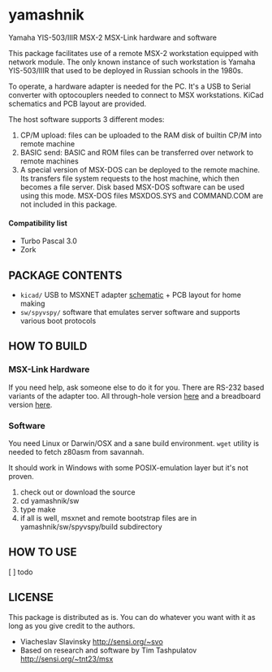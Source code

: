 yamashnik
=========
Yamaha YIS-503/IIIR MSX-2 MSX-Link hardware and software

This package facilitates use of a remote MSX-2 workstation equipped with network 
module. The only known instance of such workstation is Yamaha YIS-503/IIIR that used
to be deployed in Russian schools in the 1980s.

To operate, a hardware adapter is needed for the PC. It's a USB to Serial converter
with optocouplers needed to connect to MSX workstations. KiCad schematics and PCB
layout are provided.

The host software supports 3 different modes:

1. CP/M upload: files can be uploaded to the RAM disk of builtin CP/M into remote machine
2. BASIC send: BASIC and ROM files can be transferred over network to remote machines
3. A special version of MSX-DOS can be deployed to the remote machine. Its transfers file system requests to the host machine, which then becomes a file server. Disk based MSX-DOS software can be used using this mode. MSX-DOS files MSXDOS.SYS and COMMAND.COM are not included in this package.

#### Compatibility list
- Turbo Pascal 3.0
- Zork

PACKAGE CONTENTS
----------------
- `kicad/` USB to MSXNET adapter [schematic](kicad/yamashnik.pdf) + PCB layout for home making
- `sw/spyvspy/` software that emulates server software and supports various boot protocols

HOW TO BUILD
------------

### MSX-Link Hardware
If you need help, ask someone else to do it for you. There are RS-232 based variants of the adapter too. All through-hole version [here](https://sensi.org/~tnt23/msx) and a breadboard version [here](https://web.archive.org/web/20080620084238/http://msxlink.chat.ru/).

### Software
You need Linux or Darwin/OSX and a sane build environment. `wget` utility is needed to fetch z80asm from savannah. 

It should work in Windows with some POSIX-emulation layer but it's not proven. 

  1. check out or download the source
  2. cd yamashnik/sw
  3. type make
  4. if all is well, msxnet and remote bootstrap files are in yamashnik/sw/spyvspy/build subdirectory

HOW TO USE
----------
[ ] todo

LICENSE
-------
This package is distributed as is. You can do whatever you want with it as long as you give credit to the authors.

- Viacheslav Slavinsky http://sensi.org/~svo
- Based on research and software by Tim Tashpulatov http://sensi.org/~tnt23/msx
